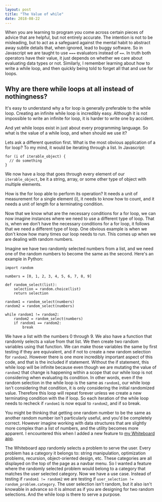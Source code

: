 ```yaml
---
layout: post
title: "The Value of while"
date: 2018-08-22
---
```


When you are learning to program you come across certain pieces of advice that are helpful, but not entirely accurate. The intention is not to be misleading, but to act as a safeguard against the mental habit to abstract away subtle details that, when ignored, lead to buggy software. So in Javascript we are taught to use `===` evaluators instead of `==`. In truth both operators have their value, it just depends on whether we care about evaluating data types or not. Similarly, I remember learning about how to write a while loop, and then quickly being told to forget all that and use for loops.

## Why are there while loops at all instead of nothingness?

It's easy to understand why a for loop is generally preferable to the while loop. Creating an infinite while loop is incredibly easy. Although it is not impossible to write an infinite for loop, it is harder to write one by accident.

And yet while loops exist in just about every programming language. So what is the value of a while loop, and when should we use it?

Lets ask a different question first. What is the most obvious application of a for loop? To my mind, it would be iterating through a list. In Javascript:

```
for (i of iterable_object) {
  // do something
}
```

We now have a loop that goes through every element of our `iterable_object`, be it a string, array, or some other type of object with multiple elements.

How is the for loop able to perform its operation? It needs a unit of measurement for a single element (i), it needs to know how to count, and it needs a unit of length for a terminating condition.

Now that we know what are the necessary conditions for a for loop, we can now imagine instances where we need to use a different type of loop. That is, when we don't have the necessary conditions for a for loop, it follows that we need a different type of loop. One obvious example is when we don't know how many times our loop needs to run. This comes up when we are dealing with random numbers.

Imagine we have two randomly selected numbers from a list, and we need one of the random numbers to become the same as the second. Here's an example in Python:

```
import random

numbers = [0, 1, 2, 3, 4, 5, 6, 7, 8, 9]

def random_select(list):
    selection = random.choice(list)
    return selection

random1 = random_select(numbers)
random2 = random_select(numbers)

while random1 != random2:
    random2 = random_select(numbers)
    if random1 == random2:
        break
```

We have a list with the numbers 0 through 9. We also have a function that randomly selects a value from that list. We then create two random variables using that function. We can make those variables the same by first testing if they are equivalent, and if not to create a new random selection for `random2`. However there is one more incredibly important aspect of this code, and that is the included if statement. Without the if statement, this while loop will be infinite because even though we are mutating the value of `random2` that change is happening within a scope that our while loop is not considering when evaluating its condition. In other words, even if the random selection in the while loop is the same as `random1`, our while loop isn't considering that condition, it is only considering the initial randomized value. Therefore this loop will repeat forever unless we create a new terminating condition with the if loop. So each iteration of the while loop needs to recheck if `random1` is now equal to `random2`, and if so break.

You might be thinking that getting one random number to be the same as another random number isn't particularly useful, and you'd be completely correct. However imagine working with data structures that are slightly more complex than a list of numbers, and the utility becomes more apparent. I encountered this when I added a new feature to [my Whiteboard app](https://github.com/pauljickling/whiteboard).

The Whiteboard app randomly selects a problem to serve the user. Every problem has a category it belongs to: string manipulation, optimization problems, recursion, object-oriented design, etc. These categories are all displayed on the top of the page as a navbar menu. So I wanted a feature where the randomly selected problem would belong to a category that matches the user selected category. Now we have a use case. Instead of testing if `random1 != random2` we are testing if `user_selection != random_problem.category`. The user selection isn't random, but it also isn't knowable in advance so it is almost as if you are designing for two random selections. And the while loop is there to serve a purpose.
